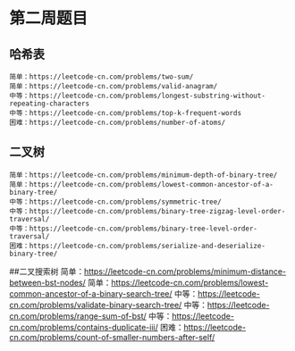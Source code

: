 # 第二周题目
## 哈希表
    简单：https://leetcode-cn.com/problems/two-sum/
    简单：https://leetcode-cn.com/problems/valid-anagram/
    中等：https://leetcode-cn.com/problems/longest-substring-without-repeating-characters
    中等：https://leetcode-cn.com/problems/top-k-frequent-words
    困难：https://leetcode-cn.com/problems/number-of-atoms/

## 二叉树
    简单：https://leetcode-cn.com/problems/minimum-depth-of-binary-tree/
    简单：https://leetcode-cn.com/problems/lowest-common-ancestor-of-a-binary-tree/
    中等：https://leetcode-cn.com/problems/symmetric-tree/
    中等：https://leetcode-cn.com/problems/binary-tree-zigzag-level-order-traversal/
    中等：https://leetcode-cn.com/problems/binary-tree-level-order-traversal/
    困难：https://leetcode-cn.com/problems/serialize-and-deserialize-binary-tree/

##二叉搜索树
    简单：https://leetcode-cn.com/problems/minimum-distance-between-bst-nodes/
    简单：https://leetcode-cn.com/problems/lowest-common-ancestor-of-a-binary-search-tree/
    中等：https://leetcode-cn.com/problems/validate-binary-search-tree/
    中等：https://leetcode-cn.com/problems/range-sum-of-bst/
    中等：https://leetcode-cn.com/problems/contains-duplicate-iii/
    困难：https://leetcode-cn.com/problems/count-of-smaller-numbers-after-self/